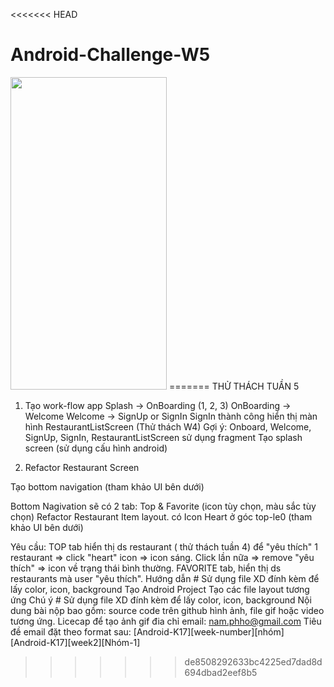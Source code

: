 <<<<<<< HEAD
# Android-Challenge-W5

<img src="AndroidChallenge-Week5-Team9.gif" width="250" height="500"/>
=======
THỬ THÁCH TUẦN 5

1. Tạo work-flow app
Splash -> OnBoarding (1, 2, 3)
OnBoarding -> Welcome
Welcome -> SignUp or SignIn
SignIn thành công hiển thị màn hình RestaurantListScreen (Thử thách W4)
Gợi ý:
Onboard, Welcome, SignUp, SignIn, RestaurantListScreen sử dụng fragment
Tạo splash screen (sử dụng cấu hình android)

2. Refactor Restaurant Screen

Tạo bottom navigation (tham khảo UI bên dưới)

Bottom Nagivation sẽ có 2 tab: Top & Favorite (icon tùy chọn, màu sắc tùy chọn)
Refactor Restaurant Item layout. có Icon Heart ở góc top-le0 (tham khảo UI bên dưới)

Yêu cầu:
TOP tab hiển thị ds restaurant ( thử thách tuần 4)
để "yêu thích" 1 restaurant => click "heart" icon => icon sáng. Click lần nữa => remove "yêu
thích" => icon về trạng thái bình thường.
FAVORITE tab, hiển thị ds restaurants mà user "yêu thích".
Hướng dẫn #
Sử dụng file XD đính kèm để lấy color, icon, background
Tạo Android Project
Tạo các file layout tương ứng
Chú ý #
Sử dụng file XD đính kèm để lấy color, icon, background
Nội dung bài nộp bao gồm:
source code trên github
hình ảnh, file gif hoặc video tương ứng. Licecap để tạo ảnh gif
đia chỉ email: nam.phho@gmail.com
Tiêu đề email đặt theo format sau: [Android-K17][week-number][nhóm]
[Android-K17][week2][Nhóm-1]
>>>>>>> de8508292633bc4225ed7dad8d694dbad2eef8b5
